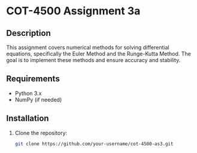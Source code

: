 # COT-4500 Assignment 3a

## Description
This assignment covers numerical methods for solving differential equations, specifically the Euler Method and the Runge-Kutta Method. The goal is to implement these methods and ensure accuracy and stability.

## Requirements
- Python 3.x
- NumPy (if needed)

## Installation
1. Clone the repository:
   ```bash
   git clone https://github.com/your-username/cot-4500-as3.git
